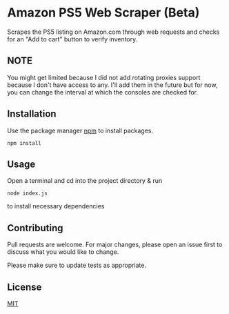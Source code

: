 # Amazon PS5 Web Scraper (Beta)

Scrapes the PS5 listing on Amazon.com through web requests and checks for an "Add to cart" button to verify inventory.  

## NOTE
You might get limited because I did not add rotating proxies support because I don't have access to any. I'll add them in the future but for now, you can change the interval at which the consoles are checked for.

## Installation

Use the package manager [npm](https://nodejs.org/en/download/current/) to install packages.

```npm
npm install
```

## Usage
Open a terminal and cd into the project directory & run
```npm
node index.js
```
to install necessary dependencies

## Contributing
Pull requests are welcome. For major changes, please open an issue first to discuss what you would like to change.

Please make sure to update tests as appropriate.

## License
[MIT](https://choosealicense.com/licenses/mit/)